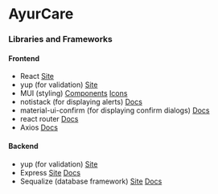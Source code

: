 # AyurCare

### Libraries and Frameworks

#### Frontend

- React  [Site](react.dev)
- yup (for validation) [Site](https://github.com/jquense/yup)
- MUI (styling) [Components](https://mui.com/material-ui/all-components/) [Icons](https://mui.com/material-ui/material-icons/)
- notistack (for displaying alerts) [Docs](https://notistack.com/api-reference)
- material-ui-confirm (for displaying confirm dialogs) [Docs](https://www.npmjs.com/package/material-ui-confirm)
- react router [Docs](https://reactrouter.com/en/main)
- Axios [Docs](https://axios-http.com/)

#### Backend

- yup (for validation) [Site](https://github.com/jquense/yup)
- Express [Site](https://expressjs.com/) [Docs](https://expressjs.com/en/5x/api.html)
- Sequalize (database framework) [Site](https://sequelize.org/) [Docs](https://sequelize.org/api/v6/identifiers)
